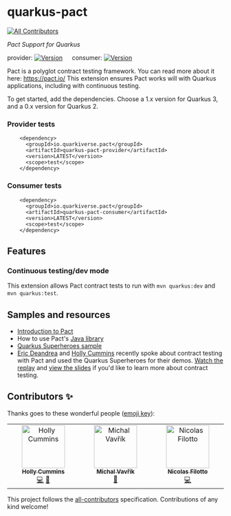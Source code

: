 # quarkus-pact
[![All Contributors](https://img.shields.io/github/all-contributors/quarkiverse/quarkus-pact?style=for-the-badge&color=blue&style=plastic)](#contributors)

_Pact Support for Quarkus_

provider: [![Version](https://img.shields.io/maven-central/v/io.quarkiverse.pact/quarkus-pact-provider?logo=apache-maven&style=for-the-badge&color=blue&style=plastic)](https://search.maven.org/artifact/io.quarkiverse.pact/quarkus-pact-provider) &emsp; consumer: [![Version](https://img.shields.io/maven-central/v/io.quarkiverse.pact/quarkus-pact-consumer?logo=apache-maven&style=for-the-badge&color=blue&style=plastic)](https://search.maven.org/artifact/io.quarkiverse.pact/quarkus-pact-consumer)

Pact is a polyglot contract testing framework. You can read more about it here: https://pact.io/
This extension ensures Pact works will with Quarkus applications, including with continuous testing.


To get started, add the dependencies. Choose a 1.x version for Quarkus 3, and a 0.x version for Quarkus 2. 

### Provider tests

```
    <dependency>
      <groupId>io.quarkiverse.pact</groupId>
      <artifactId>quarkus-pact-provider</artifactId>
      <version>LATEST</version>
      <scope>test</scope>
    </dependency>
```

### Consumer tests

```
    <dependency>
      <groupId>io.quarkiverse.pact</groupId>
      <artifactId>quarkus-pact-consumer</artifactId>
      <version>LATEST</version>
      <scope>test</scope>
    </dependency>
```

## Features

### Continuous testing/dev mode

This extension allows Pact contract tests to run with `mvn quarkus:dev` and `mvn quarkus:test`.

## Samples and resources

- [Introduction to Pact](https://docs.pact.io/)
- How to use Pact's [Java library](https://docs.pact.io/implementation_guides/jvm)
- [Quarkus Superheroes sample](https://github.com/quarkusio/quarkus-super-heroes)
- [Eric Deandrea](https://developers.redhat.com/author/eric-deandrea) and [Holly Cummins](https://hollycummins.com)
  recently spoke about contract testing with Pact and used the Quarkus Superheroes for their
  demos. [Watch the replay](https://www.youtube.com/watch?v=vYwkDPrzqV8)
  and [view the slides](https://hollycummins.com/modern-microservices-testing-pitfalls-devoxx/) if you'd like to learn
  more about contract testing.

## Contributors ✨

Thanks goes to these wonderful people ([emoji key](https://allcontributors.org/docs/en/emoji-key)):
<!-- ALL-CONTRIBUTORS-LIST:START - Do not remove or modify this section -->
<!-- prettier-ignore-start -->
<!-- markdownlint-disable -->
<table>
  <tbody>
    <tr>
      <td align="center" valign="top" width="14.28%"><a href="https://hollycummins.com"><img src="https://avatars.githubusercontent.com/u/11509290?v=4?s=100" width="100px;" alt="Holly Cummins"/><br /><sub><b>Holly Cummins</b></sub></a><br /><a href="https://github.com/quarkiverse/quarkus-pact/commits?author=holly-cummins" title="Code">💻</a> <a href="#maintenance-holly-cummins" title="Maintenance">🚧</a></td>
      <td align="center" valign="top" width="14.28%"><a href="https://github.com/michalvavrik"><img src="https://avatars.githubusercontent.com/u/43821672?v=4?s=100" width="100px;" alt="Michal Vavřík"/><br /><sub><b>Michal Vavřík</b></sub></a><br /><a href="https://github.com/quarkiverse/quarkus-pact/commits?author=michalvavrik" title="Documentation">📖</a></td>
      <td align="center" valign="top" width="14.28%"><a href="https://stackoverflow.com/users/1997376/nicolas-filotto"><img src="https://avatars.githubusercontent.com/u/1618116?v=4?s=100" width="100px;" alt="Nicolas Filotto"/><br /><sub><b>Nicolas Filotto</b></sub></a><br /><a href="https://github.com/quarkiverse/quarkus-pact/commits?author=essobedo" title="Code">💻</a></td>
    </tr>
  </tbody>
</table>

<!-- markdownlint-restore -->
<!-- prettier-ignore-end -->

<!-- ALL-CONTRIBUTORS-LIST:END -->

This project follows the [all-contributors](https://github.com/all-contributors/all-contributors) specification.
Contributions of any kind welcome!
